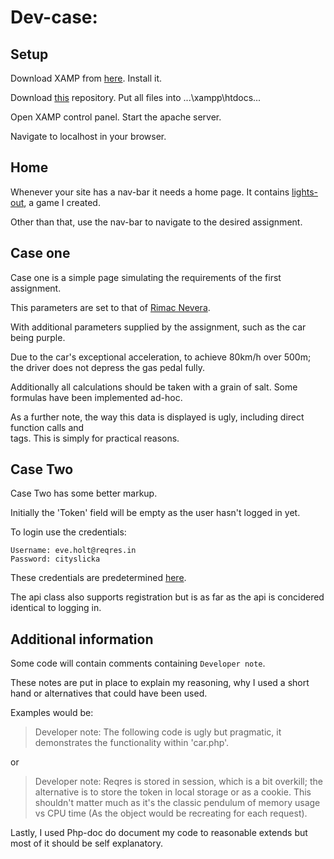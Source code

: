 # Dev-case:

## Setup
Download XAMP from [here](https://www.apachefriends.org/index.html).
Install it.

Download [this](https://github.com/TheNewTimeGamer/dev-case) repository.
Put all files into ...\xampp\htdocs...

Open XAMP control panel.
Start the apache server.

Navigate to localhost in your browser.

## Home
Whenever your site has a nav-bar it needs a home page.
It contains [lights-out](https://github.com/TheNewTimeGamer/lights-out), a game I created.

Other than that, use the nav-bar to navigate to the desired assignment.

## Case one
Case one is a simple page simulating the requirements of the first assignment.

This parameters are set to that of [Rimac Nevera](https://en.wikipedia.org/wiki/Rimac_Nevera).

With additional parameters supplied by the assignment, such as the car being purple.

Due to the car's exceptional acceleration, to achieve 80km/h over 500m; the driver does not depress the gas pedal fully.

Additionally all calculations should be taken with a grain of salt. Some formulas have been implemented ad-hoc.

As a further note, the way this data is displayed is ugly, including direct function calls and <br> tags. This is simply for practical reasons.

## Case Two
Case Two has some better markup.

Initially the 'Token' field will be empty as the user hasn't logged in yet.

To login use the credentials:
```
Username: eve.holt@reqres.in
Password: cityslicka
```

These credentials are predetermined [here](https://reqres.in/).

The api class also supports registration but is as far as the api is concidered identical to logging in.

## Additional information
Some code will contain comments containing `Developer note`.

These notes are put in place to explain my reasoning, why I used a short hand or alternatives that could have been used.

Examples would be:
> Developer note: The following code is ugly but pragmatic, it demonstrates the functionality within 'car.php'.

or

> Developer note: Reqres is stored in session, which is a bit overkill; the alternative is to store the token in local storage or as a cookie.
> This shouldn't matter much as it's the classic pendulum of memory usage vs CPU time (As the object would be recreating for each request).


Lastly, I used Php-doc do document my code to reasonable extends but most of it should be self explanatory.